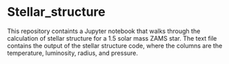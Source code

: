 # Stellar_structure
This repository containts a Jupyter notebook that walks through the calculation of stellar structure for a 1.5 solar mass ZAMS star. The text file contains the output of the stellar structure code, where the columns are the temperature, luminosity, radius, and pressure. 
